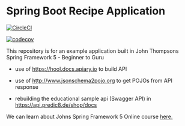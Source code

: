 # Spring Boot Recipe Application

[![CircleCI](https://circleci.com/gh/Mesqualito/Spring5MVCRestApplication.svg?style=svg)](https://circleci.com/gh/Mesqualito/spring5mvcrestapplication)

[![codecov](https://codecov.io/gh/Mesqualito/spring5-mysql-recipe-app/branch/master/graph/badge.svg)](https://codecov.io/gh/Mesqualito/spring5mvcrestapplication)

This repository is for an example application built in John Thompsons Spring Framework 5 - Beginner to Guru

- use of https://hool.docs.apiary.io to build API

- use of http://www.jsonschema2pojo.org to get POJOs from API response

- rebuilding the educational sample api (Swagger API) in https://api.predic8.de/shop/docs

We can learn about Johns Spring Framework 5 Online course [here.](http://courses.springframework.guru/p/spring-framework-5-begginer-to-guru/?product_id=363173)
